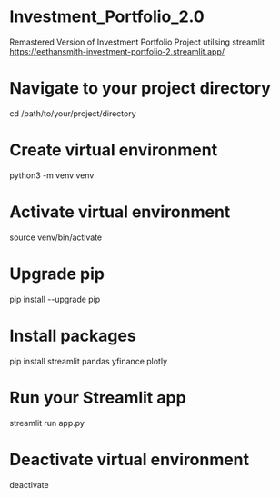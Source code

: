 # Investment_Portfolio_2.0
Remastered Version of Investment Portfolio Project utilsing streamlit
https://eethansmith-investment-portfolio-2.streamlit.app/

# Navigate to your project directory
cd /path/to/your/project/directory

# Create virtual environment
python3 -m venv venv

# Activate virtual environment
source venv/bin/activate

# Upgrade pip
pip install --upgrade pip

# Install packages
pip install streamlit pandas yfinance plotly

# Run your Streamlit app
streamlit run app.py

# Deactivate virtual environment
deactivate
